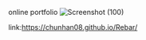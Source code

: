 online portfolio
![Screenshot (100)](https://github.com/user-attachments/assets/732378c4-93d0-450b-aee9-706d568f560e)

link:https://chunhan08.github.io/Rebar/
